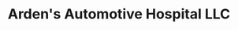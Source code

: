 ---
title: "Arden's Automotive Hospital LLC"
url: /oshkosh/ardens-automotive-hospital-llc/
shop: car repair
---